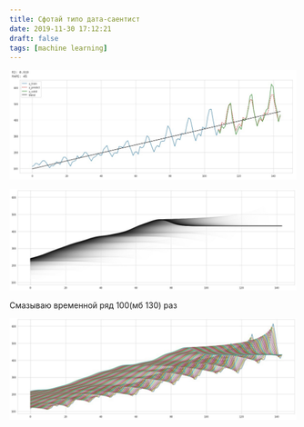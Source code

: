 ```yaml
---
title: Сфотай типо дата-саентист
date: 2019-11-30 17:12:21
draft: false
tags: [machine learning]
---
```


![](/img/vk/Arh56jKQIGg.jpg)

![](/img/vk/soqx7-6nXLE.jpg)

Смазываю временной ряд 100(мб 130) раз

![](/img/vk/6Cpe7Cw8xn4.jpg)
